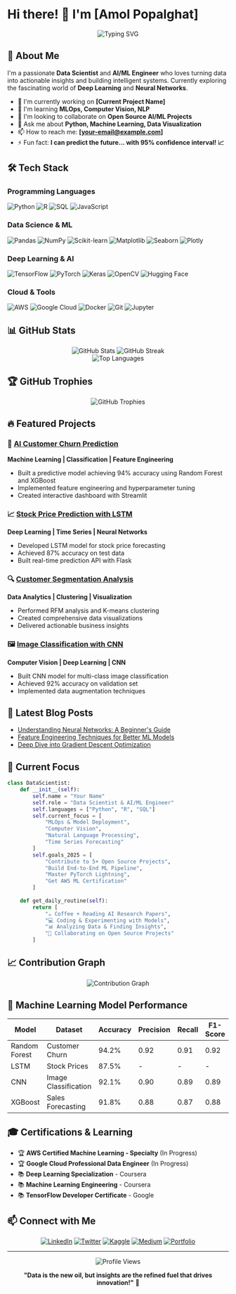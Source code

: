 # Hi there! 👋 I'm [Amol Popalghat]

<div align="center">
  <img src="https://readme-typing-svg.demolab.com?font=Fira+Code&pause=1000&color=2196F3&center=true&vCenter=true&width=435&lines=Data+Scientist+%F0%9F%93%8A;AI%2FML+Engineer+%F0%9F%A4%96;Deep+Learning+Enthusiast+%F0%9F%A7%A0;Python+Developer+%F0%9F%90%8D" alt="Typing SVG" />
</div>

## 🚀 About Me

I'm a passionate **Data Scientist** and **AI/ML Engineer** who loves turning data into actionable insights and building intelligent systems. Currently exploring the fascinating world of **Deep Learning** and **Neural Networks**.

- 🔭 I'm currently working on **[Current Project Name]**
- 🌱 I'm learning **MLOps, Computer Vision, NLP**
- 👯 I'm looking to collaborate on **Open Source AI/ML Projects**
- 💬 Ask me about **Python, Machine Learning, Data Visualization**
- 📫 How to reach me: **[your-email@example.com]**
- ⚡ Fun fact: **I can predict the future... with 95% confidence interval! 📈**

## 🛠️ Tech Stack

### Programming Languages
![Python](https://img.shields.io/badge/Python-3776AB?style=for-the-badge&logo=python&logoColor=white)
![R](https://img.shields.io/badge/R-276DC3?style=for-the-badge&logo=r&logoColor=white)
![SQL](https://img.shields.io/badge/SQL-336791?style=for-the-badge&logo=postgresql&logoColor=white)
![JavaScript](https://img.shields.io/badge/JavaScript-F7DF1E?style=for-the-badge&logo=javascript&logoColor=black)

### Data Science & ML
![Pandas](https://img.shields.io/badge/Pandas-150458?style=for-the-badge&logo=pandas&logoColor=white)
![NumPy](https://img.shields.io/badge/NumPy-013243?style=for-the-badge&logo=numpy&logoColor=white)
![Scikit-learn](https://img.shields.io/badge/Scikit--learn-F7931E?style=for-the-badge&logo=scikit-learn&logoColor=white)
![Matplotlib](https://img.shields.io/badge/Matplotlib-11557c?style=for-the-badge&logo=python&logoColor=white)
![Seaborn](https://img.shields.io/badge/Seaborn-3776AB?style=for-the-badge&logo=python&logoColor=white)
![Plotly](https://img.shields.io/badge/Plotly-3F4F75?style=for-the-badge&logo=plotly&logoColor=white)

### Deep Learning & AI
![TensorFlow](https://img.shields.io/badge/TensorFlow-FF6F00?style=for-the-badge&logo=tensorflow&logoColor=white)
![PyTorch](https://img.shields.io/badge/PyTorch-EE4C2C?style=for-the-badge&logo=pytorch&logoColor=white)
![Keras](https://img.shields.io/badge/Keras-D00000?style=for-the-badge&logo=keras&logoColor=white)
![OpenCV](https://img.shields.io/badge/OpenCV-5C3EE8?style=for-the-badge&logo=opencv&logoColor=white)
![Hugging Face](https://img.shields.io/badge/Hugging%20Face-FFD21E?style=for-the-badge&logo=huggingface&logoColor=black)

### Cloud & Tools
![AWS](https://img.shields.io/badge/AWS-232F3E?style=for-the-badge&logo=amazon-aws&logoColor=white)
![Google Cloud](https://img.shields.io/badge/Google%20Cloud-4285F4?style=for-the-badge&logo=google-cloud&logoColor=white)
![Docker](https://img.shields.io/badge/Docker-2496ED?style=for-the-badge&logo=docker&logoColor=white)
![Git](https://img.shields.io/badge/Git-F05032?style=for-the-badge&logo=git&logoColor=white)
![Jupyter](https://img.shields.io/badge/Jupyter-F37626?style=for-the-badge&logo=jupyter&logoColor=white)

## 📊 GitHub Stats

<div align="center">
  <img src="https://github-readme-stats.vercel.app/api?username=yourusername&show_icons=true&theme=tokyonight&count_private=true" alt="GitHub Stats" />
  <img src="https://github-readme-streak-stats.herokuapp.com/?user=yourusername&theme=tokyonight" alt="GitHub Streak" />
</div>

<div align="center">
  <img src="https://github-readme-stats.vercel.app/api/top-langs/?username=yourusername&layout=compact&theme=tokyonight" alt="Top Languages" />
</div>

## 🏆 GitHub Trophies
<div align="center">
  <img src="https://github-profile-trophy.vercel.app/?username=yourusername&theme=tokyonight&no-frame=true&no-bg=true&margin-w=4" alt="GitHub Trophies" />
</div>

## 🔥 Featured Projects

### 🤖 [AI Customer Churn Prediction](https://github.com/yourusername/churn-prediction)
**Machine Learning | Classification | Feature Engineering**
- Built a predictive model achieving 94% accuracy using Random Forest and XGBoost
- Implemented feature engineering and hyperparameter tuning
- Created interactive dashboard with Streamlit

### 📈 [Stock Price Prediction with LSTM](https://github.com/yourusername/stock-prediction)
**Deep Learning | Time Series | Neural Networks**
- Developed LSTM model for stock price forecasting
- Achieved 87% accuracy on test data
- Built real-time prediction API with Flask

### 🔍 [Customer Segmentation Analysis](https://github.com/yourusername/customer-segmentation)
**Data Analytics | Clustering | Visualization**
- Performed RFM analysis and K-means clustering
- Created comprehensive data visualizations
- Delivered actionable business insights

### 🖼️ [Image Classification with CNN](https://github.com/yourusername/image-classification)
**Computer Vision | Deep Learning | CNN**
- Built CNN model for multi-class image classification
- Achieved 92% accuracy on validation set
- Implemented data augmentation techniques

## 📝 Latest Blog Posts
<!-- BLOG-POST-LIST:START -->
- [Understanding Neural Networks: A Beginner's Guide](https://yourblog.com/neural-networks-guide)
- [Feature Engineering Techniques for Better ML Models](https://yourblog.com/feature-engineering)
- [Deep Dive into Gradient Descent Optimization](https://yourblog.com/gradient-descent)
<!-- BLOG-POST-LIST:END -->

## 🎯 Current Focus

```python
class DataScientist:
    def __init__(self):
        self.name = "Your Name"
        self.role = "Data Scientist & AI/ML Engineer"
        self.languages = ["Python", "R", "SQL"]
        self.current_focus = [
            "MLOps & Model Deployment",
            "Computer Vision",
            "Natural Language Processing",
            "Time Series Forecasting"
        ]
        self.goals_2025 = [
            "Contribute to 5+ Open Source Projects",
            "Build End-to-End ML Pipeline",
            "Master PyTorch Lightning",
            "Get AWS ML Certification"
        ]
    
    def get_daily_routine(self):
        return [
            "☕ Coffee + Reading AI Research Papers",
            "💻 Coding & Experimenting with Models",
            "📊 Analyzing Data & Finding Insights",
            "🤝 Collaborating on Open Source Projects"
        ]
```

## 📈 Contribution Graph
<div align="center">
  <img src="https://github-readme-activity-graph.vercel.app/graph?username=yourusername&theme=tokyo-night&bg_color=1a1b27&color=70a5fd&line=70a5fd&point=70a5fd&area_color=bf91f3&area=true&hide_border=true" alt="Contribution Graph" />
</div>

## 🌟 Machine Learning Model Performance

| Model | Dataset | Accuracy | Precision | Recall | F1-Score |
|-------|---------|----------|-----------|--------|----------|
| Random Forest | Customer Churn | 94.2% | 0.92 | 0.91 | 0.92 |
| LSTM | Stock Prices | 87.5% | - | - | - |
| CNN | Image Classification | 92.1% | 0.90 | 0.89 | 0.89 |
| XGBoost | Sales Forecasting | 91.8% | 0.88 | 0.87 | 0.88 |

## 🎓 Certifications & Learning

- 🏆 **AWS Certified Machine Learning - Specialty** (In Progress)
- 🏆 **Google Cloud Professional Data Engineer** (In Progress)
- 📚 **Deep Learning Specialization** - Coursera
- 📚 **Machine Learning Engineering** - Coursera
- 📚 **TensorFlow Developer Certificate** - Google

## 📫 Connect with Me

<div align="center">
  
[![LinkedIn](https://img.shields.io/badge/LinkedIn-0077B5?style=for-the-badge&logo=linkedin&logoColor=white)](https://linkedin.com/in/yourprofile)
[![Twitter](https://img.shields.io/badge/Twitter-1DA1F2?style=for-the-badge&logo=twitter&logoColor=white)](https://twitter.com/yourhandle)
[![Kaggle](https://img.shields.io/badge/Kaggle-20BEFF?style=for-the-badge&logo=kaggle&logoColor=white)](https://kaggle.com/yourprofile)
[![Medium](https://img.shields.io/badge/Medium-12100E?style=for-the-badge&logo=medium&logoColor=white)](https://medium.com/@yourhandle)
[![Portfolio](https://img.shields.io/badge/Portfolio-FF5722?style=for-the-badge&logo=google-chrome&logoColor=white)](https://yourportfolio.com)

</div>

---

<div align="center">
  <img src="https://komarev.com/ghpvc/?username=yourusername&label=Profile%20views&color=0e75b6&style=flat" alt="Profile Views" />
  
  **"Data is the new oil, but insights are the refined fuel that drives innovation!"** 🚀
</div>
